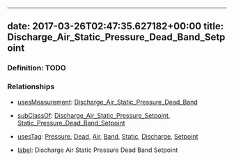 
---
date: 2017-03-26T02:47:35.627182+00:00
title: Discharge_Air_Static_Pressure_Dead_Band_Setpoint
---
### Definition: TODO

### Relationships

* [usesMeasurement](https://brickschema.org/schema/1.0/BrickFrame#usesMeasurement): [Discharge_Air_Static_Pressure_Dead_Band](https://brickschema.org/schema/1.0/Brick#Discharge_Air_Static_Pressure_Dead_Band)

* [subClassOf](http://www.w3.org/2000/01/rdf-schema#subClassOf): [Discharge_Air_Static_Pressure_Setpoint](https://brickschema.org/schema/1.0/Brick#Discharge_Air_Static_Pressure_Setpoint), [Static_Pressure_Dead_Band_Setpoint](https://brickschema.org/schema/1.0/Brick#Static_Pressure_Dead_Band_Setpoint)

* [usesTag](https://brickschema.org/schema/1.0/BrickFrame#usesTag): [Pressure](https://brickschema.org/schema/1.0/BrickTag#Pressure), [Dead](https://brickschema.org/schema/1.0/BrickTag#Dead), [Air](https://brickschema.org/schema/1.0/BrickTag#Air), [Band](https://brickschema.org/schema/1.0/BrickTag#Band), [Static](https://brickschema.org/schema/1.0/BrickTag#Static), [Discharge](https://brickschema.org/schema/1.0/BrickTag#Discharge), [Setpoint](https://brickschema.org/schema/1.0/BrickTag#Setpoint)

* [label](http://www.w3.org/2000/01/rdf-schema#label): Discharge Air Static Pressure Dead Band Setpoint

